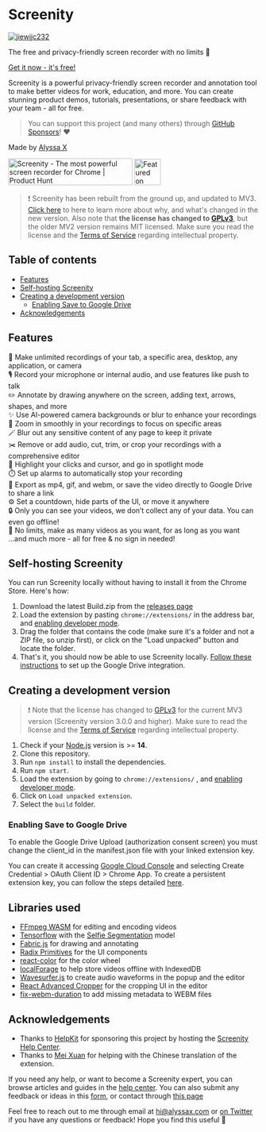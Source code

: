 # Screenity
[![jiewjjc232](https://github.com/alyssaxuu/screenity/assets/7581348/ed55e52e-4adf-442b-b774-6856abacdffb)](https://screenity.io)


The free and privacy-friendly screen recorder with no limits 🎥

[Get it now - it's free!](https://chrome.google.com/webstore/detail/screenity-screen-recorder/kbbdabhdfibnancpjfhlkhafgdilcnji)

Screenity is a powerful privacy-friendly screen recorder and annotation tool to make better videos for work, education, and more. You can create stunning product demos, tutorials, presentations, or share feedback with your team - all for free.

> You can support this project (and many others) through [GitHub Sponsors](https://github.com/sponsors/alyssaxuu)! ❤️

Made by [Alyssa X](https://alyssax.com)

<a href="https://www.producthunt.com/posts/screenity?utm_source=badge-top-post-badge&utm_medium=badge&utm_souce=badge-screenity" target="_blank"><img src="https://api.producthunt.com/widgets/embed-image/v1/top-post-badge.svg?post_id=275308&theme=light&period=daily" alt="Screenity - The most powerful screen recorder for Chrome | Product Hunt" style="width: 250px; height: 54px;" width="250" height="54" /></a>
<a href="https://news.ycombinator.com/item?id=25150804" target="_blank"><img height=53 src="https://hackerbadge.now.sh/api?id=25150804&type=orange" alt="Featured on HackerNews"></a>

> ❗️ Screenity has been rebuilt from the ground up, and updated to MV3. [Click here](https://help.screenity.io/getting-started/77KizPC8MHVGfpKpqdux9D/what%E2%80%99s-changed-in-the-new-version-of-screenity/bDtvcwAtw9PPesQeNH4zjE) to here to learn more about why, and what's changed in the new version. Also note that **the license has changed to [GPLv3](https://github.com/alyssaxuu/screenity/blob/master/LICENSE)**, but the older MV2 version remains MIT licensed. Make sure you read the license and the [Terms of Service](https://screenity.io/en/terms/) regarding intellectual property.

## Table of contents

- [Features](#features)
- [Self-hosting Screenity](#self-hosting-screenity)
- [Creating a development version](#creating-a-development-version)
  - [Enabling Save to Google Drive](#enabling-save-to-google-drive)
- [Acknowledgements](#acknowledgements)

## Features

🎥 Make unlimited recordings of your tab, a specific area, desktop, any application, or camera<br>
🎙️ Record your microphone or internal audio, and use features like push to talk<br>
✏️ Annotate by drawing anywhere on the screen, adding text, arrows, shapes, and more<br>
✨ Use AI-powered camera backgrounds or blur to enhance your recordings<br>
🔎 Zoom in smoothly in your recordings to focus on specific areas<br>
🪄 Blur out any sensitive content of any page to keep it private<br>
✂️ Remove or add audio, cut, trim, or crop your recordings with a comprehensive editor<br>
👀 Highlight your clicks and cursor, and go in spotlight mode<br>
⏱️ Set up alarms to automatically stop your recording<br>
💾 Export as mp4, gif, and webm, or save the video directly to Google Drive to share a link<br>
⚙️ Set a countdown, hide parts of the UI, or move it anywhere<br>
🔒 Only you can see your videos, we don’t collect any of your data. You can even go offline!<br>
💙 No limits, make as many videos as you want, for as long as you want<br> …and much more - all for free & no sign in needed!

## Self-hosting Screenity

You can run Screenity locally without having to install it from the Chrome Store. Here's how:

1. Download the latest Build.zip from the [releases page](https://github.com/alyssaxuu/screenity/releases)
2. Load the extension by pasting `chrome://extensions/` in the address bar, and [enabling developer mode](https://developer.chrome.com/docs/extensions/mv2/faq/#:~:text=You%20can%20start%20by%20turning,a%20packaged%20extension%2C%20and%20more.).
3. Drag the folder that contains the code (make sure it's a folder and not a ZIP file, so unzip first), or click on the "Load unpacked" button and locate the folder.
4. That's it, you should now be able to use Screenity locally. [Follow these instructions](#enabling-save-to-google-drive) to set up the Google Drive integration.

## Creating a development version

> ❗️ Note that the license has changed to [GPLv3](https://github.com/alyssaxuu/screenity/blob/master/LICENSE) for the current MV3 version (Screenity version 3.0.0 and higher). Make sure to read the license and the [Terms of Service](https://screenity.io/en/terms/) regarding intellectual property.

1. Check if your [Node.js](https://nodejs.org/) version is >= **14**.
2. Clone this repository.
3. Run `npm install` to install the dependencies.
4. Run `npm start`.
5. Load the extension by going to `chrome://extensions/` , and [enabling developer mode](https://developer.chrome.com/docs/extensions/mv2/faq/#:~:text=You%20can%20start%20by%20turning,a%20packaged%20extension%2C%20and%20more.).
6. Click on `Load unpacked extension`.
7. Select the `build` folder.

### Enabling Save to Google Drive

To enable the Google Drive Upload (authorization consent screen) you must change the client_id in the manifest.json file with your linked extension key.

You can create it accessing [Google Cloud Console](https://console.cloud.google.com/apis/credentials) and selecting Create Credential > OAuth Client ID > Chrome App. To create a persistent extension key, you can follow the steps detailed [here](https://developer.chrome.com/docs/extensions/reference/manifest/key).

## Libraries used

- [FFmpeg WASM](https://ffmpegwasm.netlify.app/) for editing and encoding videos
- [Tensorflow](https://github.com/tensorflow/tfjs) with the [Selfie Segmentation](https://blog.tensorflow.org/2022/01/body-segmentation.html) model
- [Fabric.js](https://github.com/fabricjs/fabric.js) for drawing and annotating
- [Radix Primitives](https://www.radix-ui.com/primitives) for the UI components
- [react-color](https://uiwjs.github.io/react-color/) for the color wheel
- [localForage](https://github.com/localForage/localForage) to help store videos offline with IndexedDB
- [Wavesurfer.js](https://wavesurfer.xyz/) to create audio waveforms in the popup and the editor
- [React Advanced Cropper](https://advanced-cropper.github.io/react-advanced-cropper/) for the cropping UI in the editor
- [fix-webm-duration](https://github.com/yusitnikov/fix-webm-duration) to add missing metadata to WEBM files

## Acknowledgements

- Thanks to [HelpKit](https://www.helpkit.so/) for sponsoring this project by hosting the [Screenity Help Center](https://help.screenity.io/).
- Thanks to [Mei Xuan](https://www.behance.net/meixuanloo) for helping with the Chinese translation of the extension.

If you need any help, or want to become a Screenity expert, you can browse articles and guides in the [help center](https://help.screenity.io). You can also submit any feedback or ideas in this [form](https://tally.so/r/3ElpXq), or contact through [this page](https://help.screenity.io/contact)

Feel free to reach out to me through email at hi@alyssax.com or [on Twitter](https://twitter.com/alyssaxuu) if you have any questions or feedback! Hope you find this useful 💜
